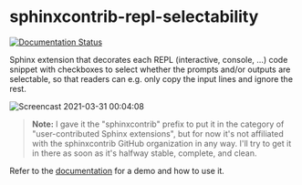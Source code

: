 sphinxcontrib-repl-selectability
================================

[![Documentation Status](https://readthedocs.org/projects/sphinxcontrib-repl-selectability/badge/?version=latest)](https://sphinxcontrib-repl-selectability.readthedocs.io/en/latest/?badge=latest)

Sphinx extension that decorates each REPL (interactive, console, ...) code
snippet with checkboxes to select whether the prompts and/or outputs are
selectable, so that readers can e.g. only copy the input lines and ignore the
rest.

![Screencast 2021-03-31 00:04:08](https://user-images.githubusercontent.com/3827982/113063318-67b5ae00-91b5-11eb-89f2-1ad205262a67.gif)

> **Note:** I gave it the "sphinxcontrib" prefix to put it in the category of
"user-contributed Sphinx extensions", but for now it's not affiliated with the
sphinxcontrib GitHub organization in any way. I'll try to get it in there as
soon as it's halfway stable, complete, and clean.

Refer to the
[documentation](https://sphinxcontrib-repl-selectability.readthedocs.io/en/latest/)
for a demo and how to use it.
